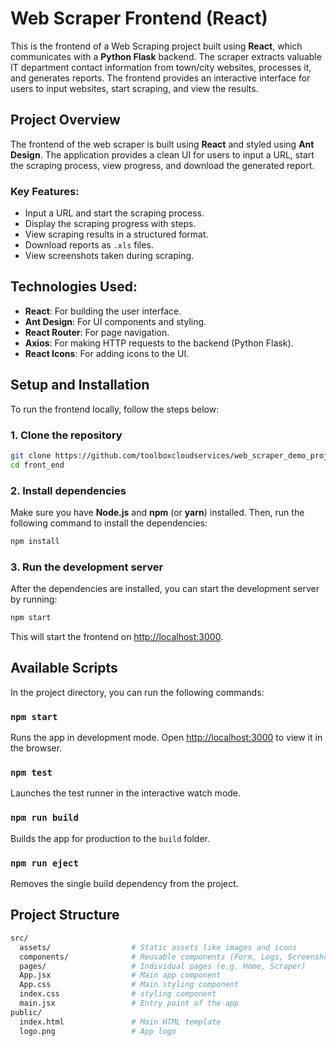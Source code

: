 
# Web Scraper Frontend (React)

This is the frontend of a Web Scraping project built using **React**, which communicates with a **Python Flask** backend. The scraper extracts valuable IT department contact information from town/city websites, processes it, and generates reports. The frontend provides an interactive interface for users to input websites, start scraping, and view the results.

## Project Overview

The frontend of the web scraper is built using **React** and styled using **Ant Design**. The application provides a clean UI for users to input a URL, start the scraping process, view progress, and download the generated report.

### Key Features:
- Input a URL and start the scraping process.
- Display the scraping progress with steps.
- View scraping results in a structured format.
- Download reports as `.xls` files.
- View screenshots taken during scraping.

## Technologies Used:
- **React**: For building the user interface.
- **Ant Design**: For UI components and styling.
- **React Router**: For page navigation.
- **Axios**: For making HTTP requests to the backend (Python Flask).
- **React Icons**: For adding icons to the UI.

## Setup and Installation

To run the frontend locally, follow the steps below:

### 1. Clone the repository

```bash
git clone https://github.com/toolboxcloudservices/web_scraper_demo_project.git
cd front_end
```

### 2. Install dependencies

Make sure you have **Node.js** and **npm** (or **yarn**) installed. Then, run the following command to install the dependencies:

```bash
npm install
```

### 3. Run the development server

After the dependencies are installed, you can start the development server by running:

```bash
npm start
```

This will start the frontend on [http://localhost:3000](http://localhost:3000).

## Available Scripts

In the project directory, you can run the following commands:

### `npm start`

Runs the app in development mode. Open [http://localhost:3000](http://localhost:3000) to view it in the browser.

### `npm test`

Launches the test runner in the interactive watch mode.

### `npm run build`

Builds the app for production to the `build` folder.

### `npm run eject`

Removes the single build dependency from the project.

## Project Structure

```bash
src/
  assets/                  # Static assets like images and icons
  components/              # Reusable components (Form, Logs, Screenshots)
  pages/                   # Individual pages (e.g. Home, Scraper)
  App.jsx                  # Main app component
  App.css                  # Main styling component
  index.css                # styling component 
  main.jsx                 # Entry point of the app
public/
  index.html               # Main HTML template
  logo.png                 # App logo
```
